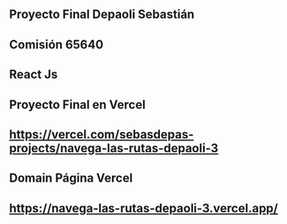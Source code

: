 ## Proyecto Final Depaoli Sebastián
## Comisión 65640
## React Js

## Proyecto Final en Vercel
## https://vercel.com/sebasdepas-projects/navega-las-rutas-depaoli-3


## Domain Página Vercel
## https://navega-las-rutas-depaoli-3.vercel.app/